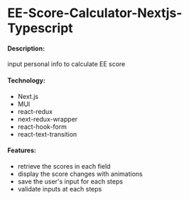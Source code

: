 # EE-Score-Calculator-Nextjs-Typescript

#### Description:

input personal info to calculate EE score

#### Technology:

- Next.js
- MUI
- react-redux
- next-redux-wrapper
- react-hook-form
- react-text-transition

#### Features:

- retrieve the scores in each field
- display the score changes with animations
- save the user's input for each steps
- validate inputs at each steps


